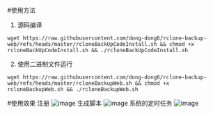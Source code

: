 #使用方法
1. 源码编译
```
wget https://raw.githubusercontent.com/dong-dong6/rclone-backup-web/refs/heads/master/rcloneBackUpCodeInstall.sh && chmod +x rcloneBackUpCodeInstall.sh && ./rcloneBackUpCodeInstall.sh
```
2. 使用二进制文件运行
```
wget https://raw.githubusercontent.com/dong-dong6/rclone-backup-web/refs/heads/master/rcloneBackupWeb.sh && chmod +x rcloneBackupWeb.sh && ./rcloneBackupWeb.sh
```
#使用效果
注册
![image](https://github.com/user-attachments/assets/70febe4c-542f-4d65-9dd3-7137dab19e66)
生成脚本
![image](https://github.com/user-attachments/assets/ce1a0bed-4a06-4e72-a41d-d82a605b9795)
系统的定时任务
![image](https://github.com/user-attachments/assets/54bcf8b3-23b9-4d6a-8144-622d61358eb7)


